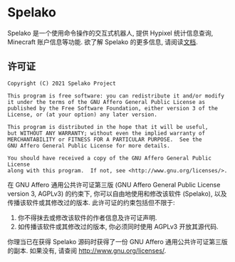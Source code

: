 # Spelako
Spelako 是一个使用命令操作的交互式机器人, 提供 Hypixel 统计信息查询, Minecraft 账户信息等功能. 欲了解 Spelako 的更多信息, 请阅读[文档](https://spelako.github.io/).

## 许可证
```
Copyright (C) 2021 Spelako Project

This program is free software: you can redistribute it and/or modify
it under the terms of the GNU Affero General Public License as
published by the Free Software Foundation, either version 3 of the
License, or (at your option) any later version.

This program is distributed in the hope that it will be useful,
but WITHOUT ANY WARRANTY; without even the implied warranty of
MERCHANTABILITY or FITNESS FOR A PARTICULAR PURPOSE.  See the
GNU Affero General Public License for more details.

You should have received a copy of the GNU Affero General Public License
along with this program.  If not, see <http://www.gnu.org/licenses/>.
```

在 GNU Affero 通用公共许可证第三版 (GNU Affero General Public License version 3, AGPLv3) 的约束下, 你可以自由地使用和修改该软件 (Spelako), 以及传播该软件或其修改过的版本. 此许可证的约束包括但不限于:
1. 你不得抹去或修改该软件的作者信息及许可证声明.
2. 如传播该软件或其修改过的版本, 你必须同时使用 AGPLv3 开放其源代码.

你理当已在获得 Spelako 源码时获得了一份 GNU Affero 通用公共许可证第三版的副本. 如果没有, 请查阅 <http://www.gnu.org/licenses/>.